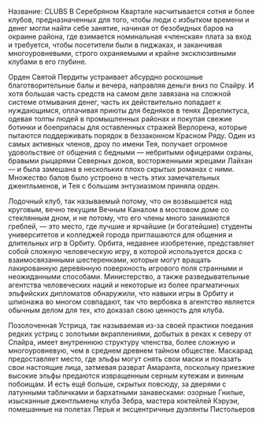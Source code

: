 Название: CLUBS
В Серебряном Квартале насчитывается сотня и более клубов, предназначенных для того, чтобы люди с избытком времени и денег могли найти себе занятие, начиная от безобидных баров на окраине района, где взимается номинальная «членская» плата за вход и требуется, чтобы посетители были в пиджаках, и заканчивая многоуровневыми, строго охраняемыми и крайне эксклюзивными клубами в его глубине.

Орден Святой Пердиты устраивает абсурдно роскошные благотворительные балы и вечера, направляя деньги вниз по Спайру. И хотя большая часть средств на самом деле завязана на сложной системе отмывания денег, часть их действительно попадает к нуждающимся, оплачивая приюты для бедняков в тенях Дереликтуса, одевая толпы людей в промышленных районах и покупая свежие ботинки и боеприпасы для оставленных стражей Верлорена, которые пытаются поддерживать порядок в беззаконном Красном Ряду. Один из самых активных членов, дроу по имени Тея, получает огромное удовольствие от общения с бедными — небритыми офицерами охраны, бравыми рыцарями Северных доков, восторженными жрецами Лайхан — и была замешана в нескольких плохо скрытых романах с ними. Множество балов было устроено в честь этих замечательных джентльменов, и Тея с большим энтузиазмом приняла орден.

Лодочный клуб, так называемый потому, что он возвышается над круговым, вечно текущим Вечным Каналом в мостовом доме со стеклянным дном, и не потому, что его члены много занимаются греблей, — это место, где лучшие и ярчайшие (и богатейшие) студенты университетов и колледжей города приглашаются для общения и длительных игр в Орбиту. Орбита, недавнее изобретение, представляет собой сложную человеческую игру, в которой используется доска с взаимосвязанными шестеренками, которые могут вращать лакированную деревянную поверхность игрового поля странными и неожиданными способами. Министерство, а также разведывательные агентства человеческих наций и некоторые из более прагматичных эльфийских дипломатов обнаружили, что навыки игры в Орбиту и шпионажа во многом совпадают, так что вербовка в агентство является обычным делом для тех, кто доказал свою ценность для клуба.

Позолоченная Устрица, так называемая из-за своей практики поедания редких устриц с золотыми вкраплениями, добытых в реках к северу от Спайра, имеет внутреннюю структуру членства, более сложную и многоуровневую, чем в среднем древнем тайном обществе. Маскарад предоставляет место, где эльфы могут снять свои маски и показать свои настоящие лица, затмевая разврат Амаранта, поскольку приезжие высокие эльфы предаются извращенным серным кутежам и винным побоищам. И есть ещё больше, скрытых повсюду, за дверями с латунными табличками и бархатными занавесками: озорные Гнилые, изысканные джентльмены клуба Зебра, мастера коктейлей Кэруэи, помешанные на полетах Перья и эксцентричные дуэлянты Пистольеров